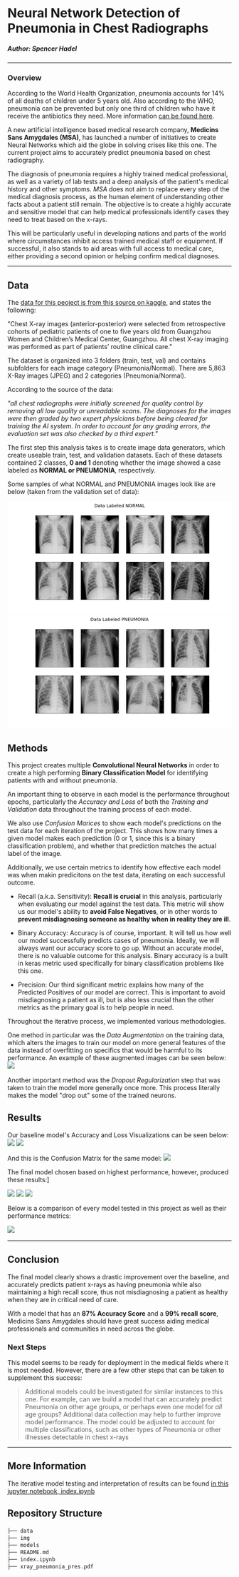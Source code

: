 # **Neural Network Detection of Pneumonia in Chest Radiographs**

##### Author: Spencer Hadel
***
### Overview

According to the World Health Organization, pneumonia accounts for 14% of all deaths of children under 5 years old. Also according to the WHO, pneumonia can be prevented but only one third of children who have it receive the antibiotics they need. More information [can be found here](https://www.who.int/news-room/fact-sheets/detail/pneumonia).

A new artificial intelligence based medical research company, **Medicins Sans Amygdales (MSA)**, has launched a number of initiatives to create Neural Networks which aid the globe in solving crises like this one. The current project aims to accurately predict pneumonia based on chest radiography. 

The diagnosis of pneumonia requires a highly trained medical professional, as well as a variety of lab tests and a deep analysis of the patient's medical history and other symptoms. *MSA* does not aim to replace every step of the medical diagnosis process, as the human element of understanding other facts about a patient still remain. The objective is to create a highly accurate and sensitive model that can help medical professionals identify cases they need to treat based on the x-rays. 

This will be particularly useful in developing nations and parts of the world where circumstances inhibit access trained medical staff or equipment. If successful, it also stands to aid areas with full access to medical care, either providing a second opinion or helping confirm medical diagnoses.
***

## Data

The [data for this peoject is from this source on kaggle](https://www.kaggle.com/datasets/paultimothymooney/chest-xray-pneumonia), and states the following: 

"Chest X-ray images (anterior-posterior) were selected from retrospective cohorts of pediatric patients of one to five years old from Guangzhou Women and Children’s Medical Center, Guangzhou. All chest X-ray imaging was performed as part of patients’ routine clinical care."

The dataset is organized into 3 folders (train, test, val) and contains subfolders for each image category (Pneumonia/Normal). There are 5,863 X-Ray images (JPEG) and 2 categories (Pneumonia/Normal).

According to the source of the data:

*"all chest radiographs were initially screened for quality control by removing all low quality or unreadable scans. The diagnoses for the images were then graded by two expert physicians before being cleared for training the AI system. In order to account for any grading errors, the evaluation set was also checked by a third expert."* 

The first step this analysis takes is to create image data generators, which create useable train, test, and validation datasets. Each of these datasets contained 2 classes, **0 and 1** denoting whether the image showed a case labeled as **NORMAL or PNEUMONIA**, respectively.

Some samples of what NORMAL and PNEUMONIA images look like are below (taken from the validation set of data):

![](./img/0-normal_xrays.png)
![](./img/0-pneum_xrays.png)

## Methods

This project creates multiple **Convolutional Neural Networks** in order to create a high performing **Binary Classification Model** for identifying patients with and without pneumonia.

An important thing to observe in each model is the performance throughout epochs, particularly the *Accuracy and Loss* of both the *Training and Validation* data throughout the training process of each model.

We also use *Confusion Marices* to show each model's predictions on the test data for each iteration of the project. This shows how many times a given model makes each prediction (0 or 1, since this is a binary classification problem), and whether that prediction matches the actual label of the image.

Additionally, we use certain metrics to identify how effective each model was when makin predicitons on the test data, iterating on each successful outcome.

* Recall (a.k.a. Sensitivity): __Recall is crucial__ in this analysis, particularly when evaluating our model against the test data. This metric will show us our model's ability to __avoid False Negatives__, or in other words to __prevent misdiagnosing someone as healthy when in reality they are ill__. 

* Binary Accuracy: Accuracy is of course, important. It will tell us how well our model successfully predicts cases of pneumonia. Ideally, we will always want our accuracy score to go up. Without an accurate model, there is no valuable outcome for this analysis. Binary accuracy is a built in keras metric used specifically for binary classification problems like this one.

* Precision: Our third significant metric explains how many of the Predicted Positives of our model are correct. This is important to avoid misdiagnosing a patient as ill, but is also less crucial than the other metrics as the primary goal is to help people in need.

Throughout the iterative process, we implemented various methodologies.

One method in particular was the *Data Augmentation* on the training data, which alters the images to train our model on more general features of the data instead of overfitting on specifics that would be harmful to its performance. An example of these augmented images can be seen below:
![]('./img/0-augmented_img_example.png')

Another important method was the *Dropout Regularization* step that was taken to train the model more generally once more. This process literally makes the model "drop out" some of the trained neurons.


## Results

Our baseline model's Accuracy and Loss Visualizations can be seen below:
![]('./img/1-baseline-acc.png')
![]('./img/1-baseline-loss.png')

And this is the Confusion Matrix for the same model:
![]('./img/1-baseline-conf.png')


The final model chosen based on highest performance, however, produced these results:]

![]('./img/7-dropout-acc.png')
![]('./img/7-dropout-loss.png')
![]('./img/7-dropout-conf.png')

Below is a comparison of every model tested in this project as well as their performance metrics:

![]('./img/model_scores.PNG')

***

## Conclusion
The final model clearly shows a drastic improvement over the baseline, and accurately predicts patient x-rays as having pneumonia while also maintaining a high recall score, thus not misdiagnosing a patient as healthy when they are in critical need of care.

With a model that has an **87% Accuracy Score** and a **99% recall score**, Medicins Sans Amygdales should have great success aiding medical professionals and communities in need across the globe.

### Next Steps

This model seems to be ready for deployment in the medical fields where it is most needed. However, there are a few other steps that can be taken to supplement this success:

> Additional models could be investigated for similar instances to this one. For example, can we build a model that can accurately predict Pneumonia on other age groups, or perhaps even one model for *all* age groups?
> Additional data collection may help to further improve model performance.
> The model could be adjusted to account for multiple classifications, such as other types of Pneumonia or other illnesses detectable in chest x-rays

***

## More Information
The iterative model testing and interpretation of results can be found [in this jupyter notebook, index.ipynb](./index.ipynb)

## Repository Structure

```
├── data
├── img
├── models
├── README.md
├── index.ipynb
├── xray_pneumonia_pres.pdf
```